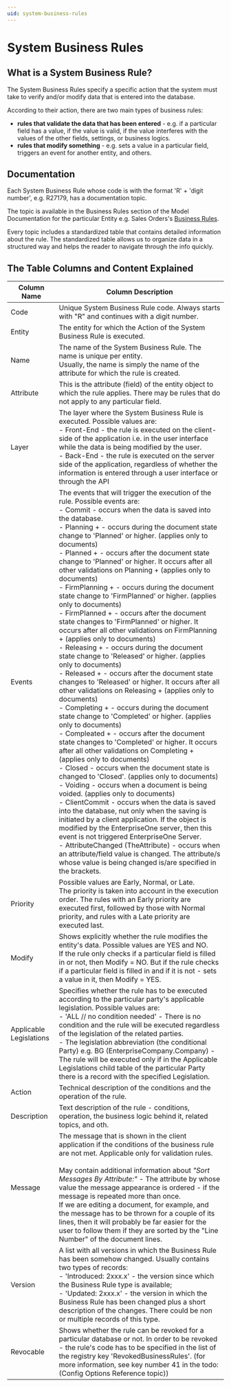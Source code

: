 ```yaml
---
uid: system-business-rules
---
```


# System Business Rules

## What is a System Business Rule?

The System Business Rules specify a specific action that the system must take to verify and/or modify data that is entered into the database.

Аccording to their аction, there are two main types of business rules:

- **rules that validate the data that has been entered** - e.g. if a particular field has a value, if the value is valid, if the value interferes with the values of the other fields, settings, or business logics.
- **rules that modify something** - e.g. sets a value in a particular field, triggers an event for another entity, and others.

## Documentation

Each System Business Rule whose code is with the format 'R' + 'digit number', e.g. R27179, has a documentation topic.

The topic is available in the Business Rules section of the Model Documentation for the particular Entity e.g. Sales Orders's [Business Rules](https://docs.erp.net/model/entities/Crm.Sales.SalesOrders.html#business-rules).

Every topic includes a standardized table that contains detailed information about the rule. The standardized table allows us to organize data in a structured way and helps the reader to navigate through the info quickly.

## The Table Columns and Content Explained

| Column Name | Column Description |
| ---- | ----- |
| Code | Unique System Business Rule code. Always starts with "R" and continues with a digit number. |
| Entity | The entity for which the Action of the System Business Rule is executed. |
| Name | The name of the System Business Rule. The name is unique per entity.<br/> Usually, the name is simply the name of the attribute for which the rule is created. |
| Attribute | This is the attribute (field) of the entity object to which the rule applies. There may be rules that do not apply to any particular field. |
| Layer | The layer where the System Business Rule is executed. Possible values are: <br/>- Front-End - the rule is executed on the client-side of the application i.e. in the user interface while the data is being modified by the user. <br/> - Back-End - the rule is executed on the server side of the application, regardless of whether the information is entered through a user interface or through the API |
| Events | The events that will trigger the execution of the rule. Possible events are: <br/>- Commit - occurs when the data is saved into the database. <br/>- Planning + - occurs during the document state change to 'Planned' or higher. (applies only to documents)<br/>- Planned + - occurs after the document state change to 'Planned' or higher. It occurs after all other validations on Planning + (applies only to documents)<br/>- FirmPlanning + - occurs during the document state change to 'FirmPlanned' or higher. (applies only to documents)<br/>- FirmPlanned + - occurs after the document state changes to 'FirmPlanned' or higher. It occurs after all other validations on FirmPlanning + (applies only to documents)<br/> - Releasing + - occurs during the document state change to 'Released' or higher. (applies only to documents)<br/> - Released + - occurs after the document state changes to 'Released' or higher. It occurs after all other validations on Releasing + (applies only to documents)<br/>- Completing + - occurs during the document state change to 'Completed' or higher. (applies only to documents)<br/> - Compleated + - occurs after the document state changes to 'Completed' or higher. It occurs after all other validations on Completing + (applies only to documents)<br/>- Closed - occurs when the document state is changed to 'Closed'. (applies only to documents)<br/>- Voiding - occurs when a document is being voided. (applies only to documents)<br/>- ClientCommit - occurs when the data is saved into the database, nut only when the saving is initiated by a client application. If the object is modified by the EnterpriseOne server, then this event is not triggered EnterpriseOne Server.<br/>- AttributeChanged (TheAttribute) - occurs when an attribute/field value is changed. The attribute/s whose value is being changed is/are specified in the brackets. |
| Priority | Possible values are Early, Normal, or Late. <br/> The priority is taken into account in the execution order. The rules with an Early priority are executed first, followed by those with Normal priority, and rules with a Late priority are executed last. |
| Modify | Shows explicitly whether the rule modifies the entity's data. Possible values are YES and NO. <br/> If the rule only checks if a particular field is filled in or not, then Modify = NO. But if the rule checks if a particular field is filled in and if it is not - sets a value in it, then Modify = YES. |
| Applicable Legislations | Specifies whether the rule has to be executed according to the particular party's applicable legislation. Possible values are:<br/> - 'ALL // no condition needed' - There is no condition and the rule will be executed regardless of the legislation of the related parties.<br/>- The legislation abbreviation (the conditional Party) e.g. BG (EnterpriseCompany.Company) - The rule will be executed only if in the Applicable Legislations child table of the particular Party there is a record with the specified Legislation. |
| Action | Technical description of the conditions and the operation of the rule. |
| Description | Text description of the rule - conditions, operation, the business logic behind it, related topics, and oth. |
| Message| The message that is shown in the client application if the conditions of the business rule are not met. Applicable only for validation rules. <br/><br/> May contain additional information about *"Sort Messages By Attribute:"* - Тhe attribute by whose value the message appearance is ordered - if the message is repeated more than once. <br/>If we are editing a document, for example, and the message has to be thrown for a couple of its lines, then it will probably be far easier for the user to follow them if they are sorted by the "Line Number" of the document lines. |
| Version | A list with all versions in which the Business Rule has been somehow changed. Usually contains two types of records: <br/>- 'Introduced: 2xxx.x' - the version since which the Business Rule type is available;<br/>- 'Updated: 2xxx.x' - the version in which the Business Rule has been changed plus a short description of the changes. There could be non or multiple records of this type. |
| Revocable | Shows whether the rule can be revoked for a particular database or not. In order to be revoked - the rule's code has to be specified in the list of the registry key 'RevokedBusinessRules'. (for more information, see key number 41 in the todo:(Config Options Reference topic)) |
